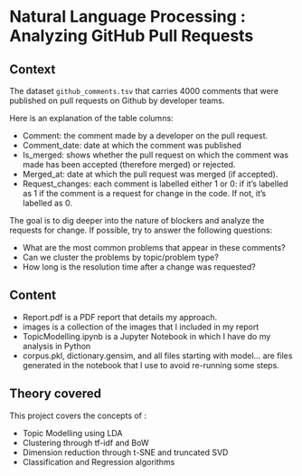 # Natural Language Processing : Analyzing GitHub Pull Requests

## Context
The dataset `github_comments.tsv` that carries 4000 comments that were published on pull requests on Github by developer teams.

Here is an explanation of the table columns:
- Comment: the comment made by a developer on the pull request.
- Comment_date: date at which the comment was published
- Is_merged: shows whether the pull request on which the comment was made has been accepted (therefore merged) or rejected.
- Merged_at: date at which the pull request was merged (if accepted).
- Request_changes: each comment is labelled either 1 or 0: if it’s labelled as 1 if the comment is a request for change in the code. If not, it’s labelled as 0.

The goal is to dig deeper into the nature of blockers and analyze the requests for change. If possible, try to answer the following questions:
- What are the most common problems that appear in these comments?
- Can we cluster the problems by topic/problem type?
- How long is the resolution time after a change was requested?

## Content
- Report.pdf is a PDF report that details my approach.
- images is a collection of the images that I included in my report
- TopicModelling.ipynb is a Jupyter Notebook in which I have do my analysis in Python
- corpus.pkl, dictionary.gensim, and all files starting with model… are files generated in the notebook that I use to avoid re-running some steps.

## Theory covered
This project covers the concepts of :
- Topic Modelling using LDA
- Clustering through tf-idf and BoW 
- Dimension reduction through t-SNE and truncated SVD
- Classification and Regression algorithms
